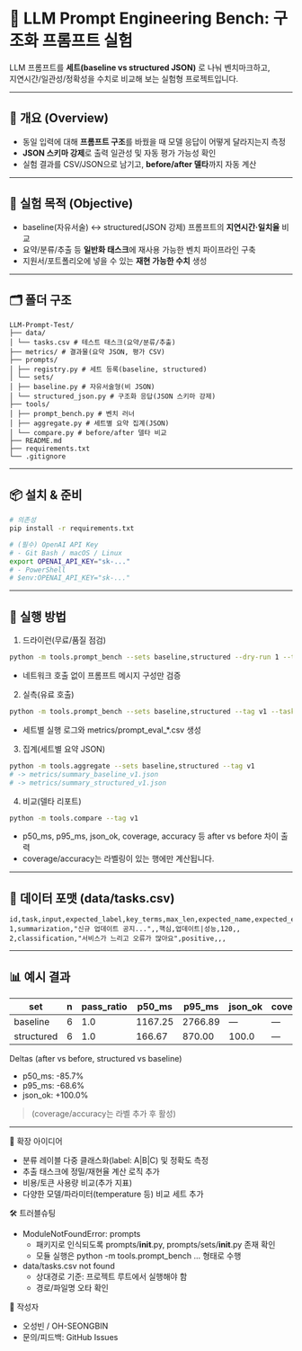 
# 🧪 LLM Prompt Engineering Bench: 구조화 프롬프트 실험

LLM 프롬프트를 **세트(baseline vs structured JSON)** 로 나눠 벤치마크하고,  
지연시간/일관성/정확성을 수치로 비교해 보는 실험형 프로젝트입니다.

---

## 🧠 개요 (Overview)

- 동일 입력에 대해 **프롬프트 구조**를 바꿨을 때 모델 응답이 어떻게 달라지는지 측정
- **JSON 스키마 강제**로 출력 일관성 및 자동 평가 가능성 확인
- 실험 결과를 CSV/JSON으로 남기고, **before/after 델타**까지 자동 계산

---

## 🎯 실험 목적 (Objective)

- baseline(자유서술) ↔ structured(JSON 강제) 프롬프트의 **지연시간·일치율** 비교
- 요약/분류/추출 등 **일반화 태스크**에 재사용 가능한 벤치 파이프라인 구축
- 지원서/포트폴리오에 넣을 수 있는 **재현 가능한 수치** 생성

---

## 🗂 폴더 구조
```text
LLM-Prompt-Test/
├── data/
│ └── tasks.csv # 테스트 태스크(요약/분류/추출)
├── metrics/ # 결과물(요약 JSON, 평가 CSV)
├── prompts/
│ ├── registry.py # 세트 등록(baseline, structured)
│ └── sets/
│ ├── baseline.py # 자유서술형(비 JSON)
│ └── structured_json.py # 구조화 응답(JSON 스키마 강제)
├── tools/
│ ├── prompt_bench.py # 벤치 러너
│ ├── aggregate.py # 세트별 요약 집계(JSON)
│ └── compare.py # before/after 델타 비교
├── README.md
├── requirements.txt
└── .gitignore
```

---

## 📦 설치 & 준비

```bash
# 의존성
pip install -r requirements.txt

# (필수) OpenAI API Key
# - Git Bash / macOS / Linux
export OPENAI_API_KEY="sk-..."
# - PowerShell
# $env:OPENAI_API_KEY="sk-..."
```

---

## 🧪 실행 방법
1) 드라이런(무료/품질 점검)
```bash
python -m tools.prompt_bench --sets baseline,structured --dry-run 1 --tag smoke --tasks data/tasks.csv
```
- 네트워크 호출 없이 프롬프트 메시지 구성만 검증

2) 실측(유료 호출)
```bash
python -m tools.prompt_bench --sets baseline,structured --tag v1 --tasks data/tasks.csv
```
- 세트별 실행 로그와 metrics/prompt_eval_*.csv 생성

3) 집계(세트별 요약 JSON)
```bash
python -m tools.aggregate --sets baseline,structured --tag v1
# -> metrics/summary_baseline_v1.json
# -> metrics/summary_structured_v1.json
```

4) 비교(델타 리포트)
```bash
python -m tools.compare --tag v1
```
- p50_ms, p95_ms, json_ok, coverage, accuracy 등 after vs before 차이 출력
- coverage/accuracy는 라벨링이 있는 행에만 계산됩니다.

---

## 🧾 데이터 포맷 (data/tasks.csv)
```csv
id,task,input,expected_label,key_terms,max_len,expected_name,expected_email,expected_phone
1,summarization,"신규 업데이트 공지...",,핵심,업데이트|성능,120,,
2,classification,"서비스가 느리고 오류가 많아요",positive,,,
```

---

## 📊 예시 결과
| set        | n | pass\_ratio | p50\_ms | p95\_ms | json\_ok | coverage | accuracy |
| ---------- | - | ----------- | ------- | ------- | -------- | -------- | -------- |
| baseline   | 6 | 1.0         | 1167.25 | 2766.89 | —        | —        | —        |
| structured | 6 | 1.0         | 166.67  | 870.00  | 100.0    | —        | —        |

Deltas (after vs before, structured vs baseline)
- p50_ms: -85.7%
- p95_ms: -68.6%
- json_ok: +100.0%
> (coverage/accuracy는 라벨 추가 후 활성)

---

🧩 확장 아이디어
- 분류 레이블 다중 클래스화(label: A|B|C) 및 정확도 측정
- 추출 태스크에 정밀/재현율 계산 로직 추가
- 비용/토큰 사용량 비교(추가 지표)
- 다양한 모델/파라미터(temperature 등) 비교 세트 추가

🛠 트러블슈팅
- ModuleNotFoundError: prompts
  - 패키지로 인식되도록 prompts/__init__.py, prompts/sets/__init__.py 존재 확인
  - 모듈 실행은 python -m tools.prompt_bench ... 형태로 수행
- data/tasks.csv not found
  - 상대경로 기준: 프로젝트 루트에서 실행해야 함
  - 경로/파일명 오타 확인
 
👤 작성자

- 오성빈 / OH-SEONGBIN
- 문의/피드백: GitHub Issues
